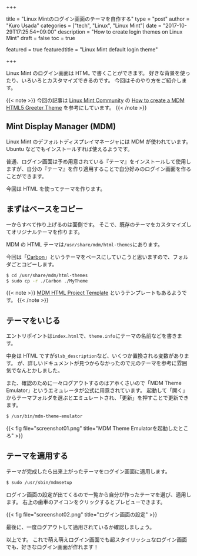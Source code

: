 +++

title       = "Linux Mintのログイン画面のテーマを自作する"
type        = "post"
author      = "Kuro Usada"
categories  = ["tech", "Linux", "Linux Mint"]
date        = "2017-10-29T17:25:54+09:00"
description = "How to create login themes on Linux Mint"
draft       = false
toc         = true

featured              = true
featuredtitle         = "Linux Mint default login theme"

+++

Linux Mint のログイン画面は HTML で書くことができます。
好きな背景を使ったり、いろいろとカスタマイズできるのです。
今回はそのやり方をご紹介します。

<!--more-->

{{< note >}}
今回の記事は <a href="https://community.linuxmint.com/">Linux Mint Community</a> の <a href="https://community.linuxmint.com/tutorial/view/1336">How to create a MDM HTML5 Greeter Theme</a> を参考にしています。
{{< /note >}}

## Mint Display Manager (MDM)

Linux Mint のデフォルトディスプレイマネージャには MDM が使われています。
Ubuntu などでもインストールすれば使えるようです。

普通、ログイン画面は予め用意されている『テーマ』をインストールして使用しますが、自分の『テーマ』を作り適用することで自分好みのログイン画面を作ることができます。

今回は HTML を使ってテーマを作ります。

## まずはベースをコピー

一からすべて作り上げるのは面倒です。
そこで、既存のテーマをカスタマイズしてオリジナルテーマを作ります。

MDM の HTML テーマは`/usr/share/mdm/html-themes`にあります。

今回は「[Carbon](https://github.com/linuxmint/mint-mdm-themes/tree/master/mint-mdm-themes-html/usr/share/mdm/html-themes/Carbon)」というテーマをベースにしていこうと思いますので、フォルダごとコピーします。

```sh
$ cd /usr/share/mdm/html-themes
$ sudo cp -r ./Carbon ./MyTheme
```

{{< note >}}
<a href="https://github.com/chrislawlor/mdm-project-template">MDM HTML Project Template</a> というテンプレートもあるようです。
{{< /note >}}

## テーマをいじる

エントリポイントは`index.html`で、`theme.info`にテーマの名前などを書きます。

中身は HTML ですが`$lsb_description`など、いくつか置換される変数があります。
が、詳しいドキュメントが見つからなかったので元のテーマを参考に雰囲気でなんとかしました。

また、確認のために一々ログアウトするのはアホくさいので「MDM Theme Emulator」というエミュレータが公式に用意されています。
起動して「開く」からテーマフォルダを選ぶとエミュレートされ、「更新」を押すことで更新できます。

```sh
$ /usr/bin/mdm-theme-emulator
```

{{< fig file="screenshot01.png" title="MDM Theme Emulatorを起動したところ" >}}

## テーマを適用する

テーマが完成したら出来上がったテーマをログイン画面に適用します。

```sh
$ sudo /usr/sbin/mdmsetup
```

ログイン画面の設定が出てくるので一覧から自分が作ったテーマを選び、適用します。
右上の歯車のアイコンをクリックするとプレビューできます。

{{< fig file="screenshot02.png" title="ログイン画面の設定" >}}

最後に、一度ログアウトして適用されているか確認しましょう。

以上です。
これで萌え萌えログイン画面でも超スタイリッシュなログイン画面でも、好きなログイン画面が作れます！
